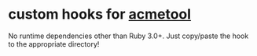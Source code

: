 # custom hooks for [acmetool]

No runtime dependencies other than Ruby 3.0+. Just copy/paste the hook to the appropriate directory!

[acmetool]: https://github.com/hlandau/acmetool

